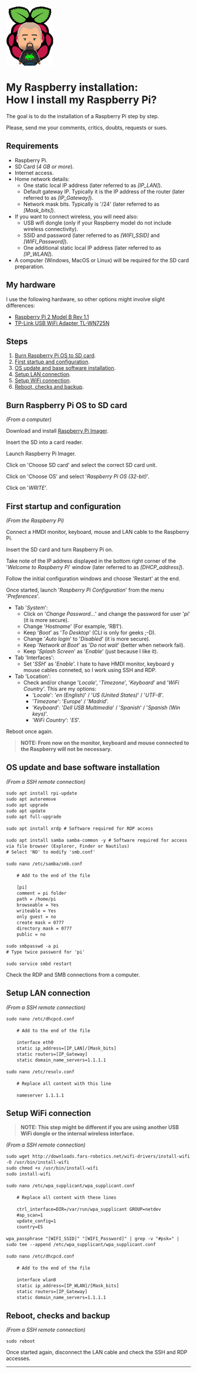 ![Logo](https://github.com/FIN392/Raspberry/raw/main/images/Raspberry-Logo.png)

# My Raspberry installation:<br>How I install my Raspberry Pi?

The goal is to do the installation of a Raspberry Pi step by step.

Please, send me your comments, critics, doubts, requests or sues.

## Requirements

- Raspberry Pi.
- SD Card (*4 GB or more*).
- Internet access.
- Home network details:
	- One static local IP address (later referred to as *[IP_LAN]*).
	- Default gateway IP. Typically it is the IP address of the router (later referred to as *[IP_Gateway]*).
	- Network mask bits. Typically is '/24' (later referred to as *[Mask_bits]*).
- If you want to connect wireless, you will need also:
	- USB wifi dongle (only if your Raspberry model do not include wireless connectivity).
	- SSID and password (later referred to as *[WIFI_SSID]* and *[WIFI_Password]*).
	- One additional static local IP address (later referred to as *[IP_WLAN]*).
- A computer (Windows, MacOS or Linux) will be required for the SD card preparation.

## My hardware

I use the following hardware, so other options might involve slight differences:

- [Raspberry Pi 2 Model B Rev 1.1](https://www.raspberrypi.org/products/raspberry-pi-2-model-b/)  
- [TP-Link USB WiFi Adapter TL-WN725N](https://www.tp-link.com/us/home-networking/usb-adapter/tl-wn725n/)

## Steps

1. [Burn Raspberry Pi OS to SD card](#sd).
2. [First startup and configuration](#startup).
3. [OS update and base software installation](#update).
4. [Setup LAN connection](#lan).
5. [Setup WiFi connection](#wifi).
6. [Reboot, checks and backup](#checks).

## <a name="sd"></a>Burn Raspberry Pi OS to SD card

*(From a computer)*

Download and install [Raspberry Pi Imager](https://www.raspberrypi.org/software/).

Insert the SD into a card reader.

Launch Raspberry Pi Imager.

Click on 'Choose SD card' and select the correct SD card unit.

Click on 'Choose OS' and select '*Raspberry Pi OS (32-bit)*'.

Click on '*WRITE*'.

## <a name="startup"></a>First startup and configuration

*(From the Raspberry Pi)*

Connect a HMDI monitor, keyboard, mouse and LAN cable to the Raspberry Pi.

Insert the SD card and turn Raspberry Pi on.

Take note of the IP address displayed in the bottom right corner of the '*Welcome to Raspberry Pi*' window (later referred to as *[DHCP_address]*).

Follow the initial configuration windows and choose 'Restart' at the end.

Once started, launch '*Raspberry Pi Configuration*' from the menu '*Preferences*'.

- Tab '*System*':
	- Click on '*Change Password...*' and change the password for user '*pi*' (it is more secure).
	- Change '*Hostname*' (For example, 'RB1').
	- Keep '*Boot*' as '*To Desktop*' (CLI is only for geeks ;-D).
	- Change '*Auto login*' to '*Disabled*' (it is more secure).
	- Keep '*Network at Boot*' as '*Do not wait*' (better when network fail).
	- Keep '*Splash Screen*' as '*Enable*' (just because I like it).
- Tab 'Interfaces':
	- Set '*SSH*' as '*Enable*'. I hate to have HMDI monitor, keyboard y mouse cables conneted, so I work using SSH and RDP.
- Tab 'Location':
	- Check and/or change '*Locale*', '*Timezone*', '*Keyboard*' and '*WiFi Country*'. This are my options:
		- '*Locale*': '*en (English)*' / '*US (United States)*' / '*UTF-8*'.
		- '*Timezone*': '*Europe*' / '*Madrid*'.
		- '*Keyboard*': '*Dell USB Multimedia*' / '*Spanish*' / '*Spanish (Win keys)*'.
		- '*WiFi Country*': '*ES*'.

Reboot once again.

>**NOTE: From now on the monitor, keyboard and mouse connected to the Raspberry will not be necessary.**

## <a name="update"></a>OS update and base software installation

*(From a SSH remote connection)*

```
sudo apt install rpi-update
sudo apt autoremove
sudo apt upgrade
sudo apt update
sudo apt full-upgrade

sudo apt install xrdp # Software required for RDP access

sudo apt install samba samba-common -y # Software required for access via file browser (Explorer, Finder or Nautilus)
# Select 'NO' to modify 'smb.conf'

sudo nano /etc/samba/smb.conf

    # Add to the end of the file

    [pi]
    comment = pi folder
    path = /home/pi
    browseable = Yes
    writeable = Yes
    only guest = no
    create mask = 0777
    directory mask = 0777
    public = no

sudo smbpasswd -a pi
# Type twice password for 'pi'

sudo service smbd restart
```

Check the RDP and SMB connections from a computer.

## <a name="lan"></a>Setup LAN connection

*(From a SSH remote connection)*

```
sudo nano /etc/dhcpcd.conf

    # Add to the end of the file

    interface eth0
    static ip_address=[IP_LAN]/[Mask_bits]
    static routers=[IP_Gateway]
    static domain_name_servers=1.1.1.1

sudo nano /etc/resolv.conf

    # Replace all content with this line

    nameserver 1.1.1.1
```

## <a name="wifi"></a>Setup WiFi connection

>**NOTE: This step might be different if you are using another USB WiFi dongle or the internal wireless interface.**

*(From a SSH remote connection)*

```
sudo wget http://downloads.fars-robotics.net/wifi-drivers/install-wifi -O /usr/bin/install-wifi
sudo chmod +x /usr/bin/install-wifi
sudo install-wifi

sudo nano /etc/wpa_supplicant/wpa_supplicant.conf

    # Replace all content with these lines
    
    ctrl_interface=DIR=/var/run/wpa_supplicant GROUP=netdev
    #ap_scan=1
    update_config=1
    country=ES

wpa_passphrase "[WIFI_SSID]" "[WIFI_Password]" | grep -v "#psk=" | sudo tee --append /etc/wpa_supplicant/wpa_supplicant.conf

sudo nano /etc/dhcpcd.conf

    # Add to the end of the file

    interface wlan0
    static ip_address=[IP_WLAN]/[Mask_bits]
    static routers=[IP_Gateway]
    static domain_name_servers=1.1.1.1
```

## <a name="checks"></a>Reboot, checks and backup

*(From a SSH remote connection)*

```
sudo reboot
```

Once started again, disconnect the LAN cable and check the SSH and RDP accesses.

---

